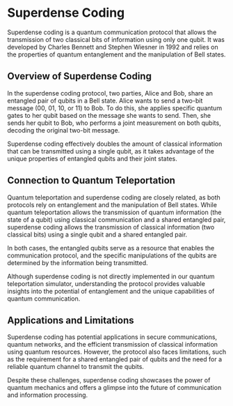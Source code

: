 # Superdense Coding

Superdense coding is a quantum communication protocol that allows the transmission of two classical bits of information using only one qubit. It was developed by Charles Bennett and Stephen Wiesner in 1992 and relies on the properties of quantum entanglement and the manipulation of Bell states.

## Overview of Superdense Coding

In the superdense coding protocol, two parties, Alice and Bob, share an entangled pair of qubits in a Bell state. Alice wants to send a two-bit message (00, 01, 10, or 11) to Bob. To do this, she applies specific quantum gates to her qubit based on the message she wants to send. Then, she sends her qubit to Bob, who performs a joint measurement on both qubits, decoding the original two-bit message.

Superdense coding effectively doubles the amount of classical information that can be transmitted using a single qubit, as it takes advantage of the unique properties of entangled qubits and their joint states.

## Connection to Quantum Teleportation

Quantum teleportation and superdense coding are closely related, as both protocols rely on entanglement and the manipulation of Bell states. While quantum teleportation allows the transmission of quantum information (the state of a qubit) using classical communication and a shared entangled pair, superdense coding allows the transmission of classical information (two classical bits) using a single qubit and a shared entangled pair.

In both cases, the entangled qubits serve as a resource that enables the communication protocol, and the specific manipulations of the qubits are determined by the information being transmitted.

Although superdense coding is not directly implemented in our quantum teleportation simulator, understanding the protocol provides valuable insights into the potential of entanglement and the unique capabilities of quantum communication.

## Applications and Limitations

Superdense coding has potential applications in secure communications, quantum networks, and the efficient transmission of classical information using quantum resources. However, the protocol also faces limitations, such as the requirement for a shared entangled pair of qubits and the need for a reliable quantum channel to transmit the qubits.

Despite these challenges, superdense coding showcases the power of quantum mechanics and offers a glimpse into the future of communication and information processing.
